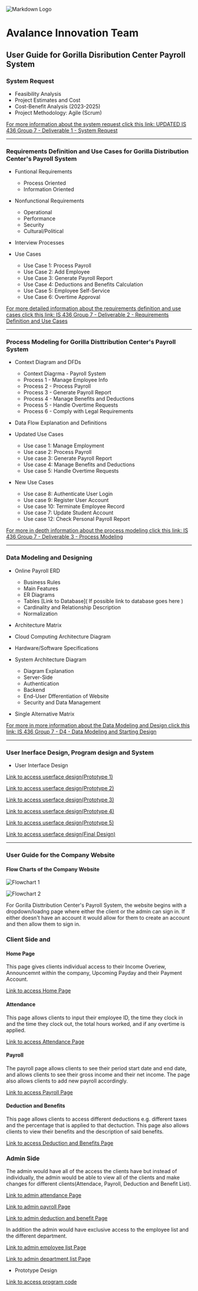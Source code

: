 <!-- Images -->
![Markdown Logo](https://markdown-here.com/img/icon256.png)

<!-- Headings -->
# Avalance Innovation Team
## User Guide for Gorilla Disribution Center Payroll System
### System Request
* Feasibility Analysis
* Project Estimates and Cost
* Cost-Benefit Analysis (2023-2025)
* Project Methodology: Agile (Scrum)

[For more information about the system request click this link: UPDATED IS 436 Group 7 - Deliverable 1 - System Request](https://github.com/tnisbett1995/IS-436-Group-7-Project/blob/main/UPDATED%20IS436%20Group%207%20-%20Deliverable%201%20System%20Request.docx)

---

### Requirements Definition and Use Cases for Gorilla Distribution Center's Payroll System
* Funtional Requirements

    * Process Oriented 
    * Information Oriented

* Nonfunctional Requirements

    * Operational
    * Performance
    * Security
    * Cultural/Political

* Interview Processes
* Use Cases
    
    * Use Case 1: Process Payroll
    * Use Case 2: Add Employee
    * Use Case 3: Generate Payroll Report
    * Use Case 4: Deductions and Benefits Calculation
    * Use Case 5: Employee Self-Service
    * Use Case 6: Overtime Approval

[For more detailed information about the requirements definition and use cases click this link: IS 436 Group 7 - Deliverable 2 - Requirements Definition and Use Cases](https://github.com/tnisbett1995/IS-436-Group-7-Project/blob/main/IS436%20Group%207%20-%20Deliverable%202%20Requirements%20Definition%20Document%20and%20Use%20Cases.docx)

---

### Process Modeling for Gorilla Disttribution Center's Payroll System

* Context Diagram and DFDs

    * Context Diagrma - Payroll System
    * Process 1 - Manage Employee Info
    * Process 2 - Process Payroll
    * Process 3 - Generate Payroll Report
    * Process 4 - Manage Benefits and Deductions
    * Process 5 - Handle Overtime Requests
    * Process 6 - Comply with Legal Requirements

* Data Flow Explanation and Definitions
* Updated Use Cases
    
    * Use case 1: Manage Employment
    * Use case 2: Process Payroll
    * Use case 3: Generate Payroll Report
    * Use case 4: Manage Benefits and Deductions
    * Use case 5: Handle Overtime Requests
* New Use Cases

    * Use case 8: Authenticate User Login
    * Use case 9: Register User Account
    * Use case 10: Terminate Employee Record
    * Use case 7: Update Student Account
    * Use case 12: Check Personal Payroll Report

[For more in depth information about the process modeling click this link: IS 436 Group 7 - Deliverable 3 - Process Modeling](https://github.com/tnisbett1995/IS-436-Group-7-Project/blob/main/IS436%20Group%207%20-%20Process%20Modeling.docx)

---

### Data Modeling and Designing
* Online Payroll ERD

    * Business Rules
    * Main Features 
    * ER Diagrams
    * Tables
    [Link to Database]( If possible link to database goes here )
    * Cardinality and Relationship Description
    * Normalization

* Architecture Matrix
* Cloud Computing Architecture Diagram
* Hardware/Software Specifications
* System Architecture Diagram
    
    * Diagram Explanation
    * Server-Side
    * Authentication
    * Backend
    * End-User Dfferentiation of Website
    * Security and Data Management
* Single Alternative Matrix

[For more in more information about the Data Modeling and Design click this link: IS 436 Group 7 - D4 - Data Modeling and Starting Design](https://github.com/tnisbett1995/IS-436-Group-7-Project/blob/main/IS436%20-%20D4%20Data%20Modeling%20and%20Starting%20Design.docx)

---
### User Inerface Design, Program design and System
* User Interface Design

[Link to access userface design(Prototype 1)](https://swe.umbc.edu/~nsubba1/test1/project/home.php)

[Link to access userface design(Prototype 2)](https://swe.umbc.edu/~nsubba1/prototypev2/PayrollSystem/dropdown.php)

[Link to access userface design(Prototype 3)](https://swe.umbc.edu/~nsubba1/prototypev3/PayrollSystem/dropdown.php)

[Link to access userface design(Prototype 4)]( https://swe.umbc.edu/~nsubba1/prototypev4/PayrollSystem/signup.php)

[Link to access userface design(Prototype 5)]( https://swe.umbc.edu/~nsubba1/prototypev5/PayrollSystem/dropdown.php)

[Link to access userface design(Final Design)]( https://swe.umbc.edu/~nsubba1/prototypev6/PayrollSystem/dropdown.php)

---

### User Guide for the Company Website

#### Flow Charts of the Company Website 

![Flowchart 1](https://cdn.discordapp.com/attachments/1157100616557019136/1180737315925151794/Screenshot_2023-12-03_at_12.07.41_AM.png?ex=657e8251&is=656c0d51&hm=6b60e2dc067d7d46f1749e6ffb2049f65484db58886ae7ab7d4f7cf6d08efc20&)

![Flowchart 2](https://cdn.discordapp.com/attachments/1157100616557019136/1180737960132493394/Screenshot_2023-12-03_at_12.10.45_AM.png?ex=657e82ea&is=656c0dea&hm=a633c34ea43a478dff734abeb0b9a4c3d793f6ebe94965609841b68f26b2d908&)

For Gorilla Disttribution Center's Payroll System, the website begins with a dropdown/loadng page where either the client or the admin can sign in. If either doesn't have an account it would allow for them to create an account and then allow them to sign in.

### Client Side and

#### Home Page
This page gives clients individual access to their Income Overiew, Announcemnt within the company, Upcoming Payday and their Payment Account.

[Link to access Home Page](https://swe.umbc.edu/~nsubba1/prototypev6/PayrollSystem/clienthome.php)

#### Attendance
This page allows clients to input their employee ID, the time they clock in and the time they clock out, the total hours worked, and if any overtime is applied.

[Link to access Attendance Page](https://swe.umbc.edu/~nsubba1/prototypev6/PayrollSystem/client_attandance.php)

#### Payroll
The payroll page allows clients to see their period start date and end date, and allows clients to see their gross income and their net income. The page also allows clients to add new payroll accordingly.

[Link to access Payroll Page](https://swe.umbc.edu/~nsubba1/prototypev6/PayrollSystem/client_payroll.php)

#### Deduction and Benefits
This page allows clients to access different deductions e.g. different taxes and the percentage that is applied to that dectuction. This page also allows clients to view their benefits and the description of said benefits.


[Link to access Deduction and Benefits Page](https://swe.umbc.edu/~nsubba1/prototypev6/PayrollSystem/client_deductions.php)

### Admin Side
The admin would have all of the access the clients have but instead of individually, the admin would be able to view all of the clients and make changes for different clients(Attendace, Payroll, Deduction and Benefit List).

[Link to admin attendance Page](https://swe.umbc.edu/~nsubba1/prototypev6/PayrollSystem/attentance.php)

[Link to admin payroll Page](https://swe.umbc.edu/~nsubba1/prototypev6/PayrollSystem/payroll.php)

[Link to admin deduction and benefit Page](https://swe.umbc.edu/~nsubba1/prototypev6/PayrollSystem/deductionb.php)


In addition the admin would have exclusive access to the employee list and the different department.

[Link to admin employee list Page](https://swe.umbc.edu/~nsubba1/prototypev6/PayrollSystem/employee.php)

[Link to admin department list Page](https://swe.umbc.edu/~nsubba1/prototypev6/PayrollSystem/department.php)


* Prototype Design

[Link to access program code]()




